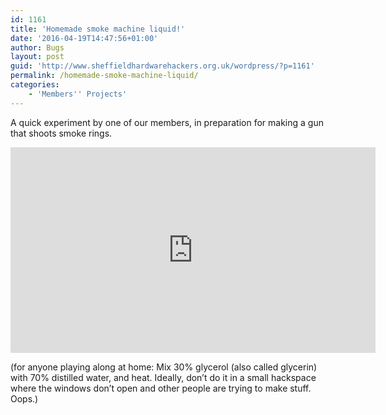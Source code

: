 ```yaml
---
id: 1161
title: 'Homemade smoke machine liquid!'
date: '2016-04-19T14:47:56+01:00'
author: Bugs
layout: post
guid: 'http://www.sheffieldhardwarehackers.org.uk/wordpress/?p=1161'
permalink: /homemade-smoke-machine-liquid/
categories:
    - 'Members'' Projects'
---
```


A quick experiment by one of our members, in preparation for making a gun that shoots smoke rings.

<iframe allow="accelerometer; autoplay; clipboard-write; encrypted-media; gyroscope; picture-in-picture" allowfullscreen="" frameborder="0" height="329" loading="lazy" src="https://www.youtube.com/embed/J2lBOGVeyN8?feature=oembed" title="Testing experimental smoke machine liquid over a blowtorch" width="584"></iframe>

(for anyone playing along at home: Mix 30% glycerol (also called glycerin) with 70% distilled water, and heat. Ideally, don’t do it in a small hackspace where the windows don’t open and other people are trying to make stuff. Oops.)